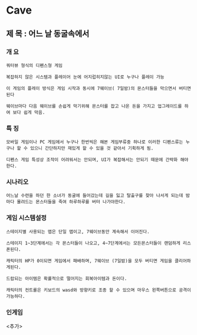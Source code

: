 # Cave
## 제 목 : 어느 날 동굴속에서

### 개 요 

    쿼터뷰 형식의 디펜스형 게임

    복잡하지 않은 시스템과 플레이어 눈에 어지럽히지않는 UI로 누구나 플레이 가능

    이 게임의 플레이 방식은 게임 시작과 동시에 7웨이브( 7일밤)의 몬스터들을 막으면서 버티면 된다

    웨이브마다 다음 웨이브를 손쉽게 막기위해 몬스터를 잡고 나온 돈을 가지고 업그레이드를 하여 보다 쉽게 막음.

### 특 징

    모바일 게임이나 PC 게임에서 누구나 한번씩은 해본 게임부류중 하나로 이러한 디펜스류는 누구나 할 수 있으니 간단하지만 재밌게 할 수 있을 것 같아서 기획하게 됨.

    디펜스 게임 특성상 조작이 어려워서는 안되며, UI가 복잡해서는 안되기 때문에 간략화 해야한다.


### 시나리오

    어느날 수련을 하던 한 소녀가 동굴에 들어갔는데 길을 잃고 탈출구를 찾아 나서게 되는데 밤마다 몰려드는 몬스터들을 죽여 하루하루를 버텨 나가야한다.

### 게임 시스템설정 

    스테이지별 사용되는 맵은 단일 맵이고, 7웨이브동안 계속해서 이어진다.

    스테이지 1~3단계에서는 각 몬스터들이 나오고, 4~7단계에서는 모든몬스터들이 랜덤하게 리스폰된다.

    캐릭터의 HP가 0이되면 게임에서 패배하며, 7웨이브 (7일밤)을 모두 버티면 게임을 클리어하게된다.

    드랍되는 아이템은 확률적으로 떨어지는 회복아이템과 돈이다.

    캐릭터의 컨트롤은 키보드의 wasd와 방향키로 조종 할 수 있으며 마우스 왼쪽버튼으로 공격이 가능하다.

### 인게임
 <추가>
